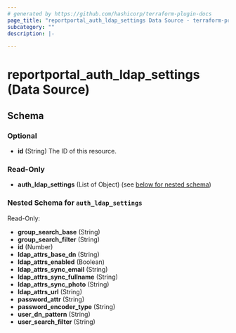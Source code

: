 ```yaml
---
# generated by https://github.com/hashicorp/terraform-plugin-docs
page_title: "reportportal_auth_ldap_settings Data Source - terraform-provider-report-portal"
subcategory: ""
description: |-
  
---
```


# reportportal_auth_ldap_settings (Data Source)





<!-- schema generated by tfplugindocs -->
## Schema

### Optional

- **id** (String) The ID of this resource.

### Read-Only

- **auth_ldap_settings** (List of Object) (see [below for nested schema](#nestedatt--auth_ldap_settings))

<a id="nestedatt--auth_ldap_settings"></a>
### Nested Schema for `auth_ldap_settings`

Read-Only:

- **group_search_base** (String)
- **group_search_filter** (String)
- **id** (Number)
- **ldap_attrs_base_dn** (String)
- **ldap_attrs_enabled** (Boolean)
- **ldap_attrs_sync_email** (String)
- **ldap_attrs_sync_fullname** (String)
- **ldap_attrs_sync_photo** (String)
- **ldap_attrs_url** (String)
- **password_attr** (String)
- **password_encoder_type** (String)
- **user_dn_pattern** (String)
- **user_search_filter** (String)


